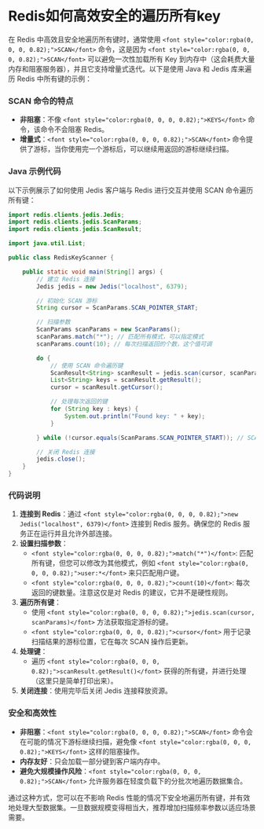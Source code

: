 # Redis如何高效安全的遍历所有key

<font style="color:rgba(0, 0, 0, 0.82);">在 Redis 中高效且安全地遍历所有键时，通常使用 </font>`<font style="color:rgba(0, 0, 0, 0.82);">SCAN</font>`<font style="color:rgba(0, 0, 0, 0.82);"> 命令，这是因为 </font>`<font style="color:rgba(0, 0, 0, 0.82);">SCAN</font>`<font style="color:rgba(0, 0, 0, 0.82);"> 可以避免一次性加载所有 Key 到内存中（这会耗费大量内存和阻塞服务器），并且它支持增量式迭代。以下是使用 Java 和 Jedis 库来遍历 Redis 中所有键的示例：</font>

### <font style="color:rgba(0, 0, 0, 0.82);">SCAN 命令的特点</font>
+ **<font style="color:rgba(0, 0, 0, 0.82);">非阻塞</font>**<font style="color:rgba(0, 0, 0, 0.82);">：不像</font><font style="color:rgba(0, 0, 0, 0.82);"> </font>`<font style="color:rgba(0, 0, 0, 0.82);">KEYS</font>`<font style="color:rgba(0, 0, 0, 0.82);"> </font><font style="color:rgba(0, 0, 0, 0.82);">命令，该命令不会阻塞 Redis。</font>
+ **<font style="color:rgba(0, 0, 0, 0.82);">增量式</font>**<font style="color:rgba(0, 0, 0, 0.82);">：</font>`<font style="color:rgba(0, 0, 0, 0.82);">SCAN</font>`<font style="color:rgba(0, 0, 0, 0.82);"> </font><font style="color:rgba(0, 0, 0, 0.82);">命令提供了游标，当你使用完一个游标后，可以继续用返回的游标继续扫描。</font>

### <font style="color:rgba(0, 0, 0, 0.82);">Java 示例代码</font>
<font style="color:rgba(0, 0, 0, 0.82);">以下示例展示了如何使用 Jedis 客户端与 Redis 进行交互并使用 SCAN 命令遍历所有键：</font>

```java
import redis.clients.jedis.Jedis;  
import redis.clients.jedis.ScanParams;  
import redis.clients.jedis.ScanResult;  

import java.util.List;  

public class RedisKeyScanner {  

    public static void main(String[] args) {  
        // 建立 Redis 连接  
        Jedis jedis = new Jedis("localhost", 6379);  

        // 初始化 SCAN 游标  
        String cursor = ScanParams.SCAN_POINTER_START;  

        // 扫描参数  
        ScanParams scanParams = new ScanParams();  
        scanParams.match("*"); // 匹配所有模式，可以指定模式  
        scanParams.count(10); // 每次扫描返回的个数，这个值可调  

        do {  
            // 使用 SCAN 命令遍历键  
            ScanResult<String> scanResult = jedis.scan(cursor, scanParams);  
            List<String> keys = scanResult.getResult();  
            cursor = scanResult.getCursor();  

            // 处理每次返回的键  
            for (String key : keys) {  
                System.out.println("Found key: " + key);  
            }  

        } while (!cursor.equals(ScanParams.SCAN_POINTER_START)); // SCAN 命令从头到尾遍历  

        // 关闭 Redis 连接  
        jedis.close();  
    }  
}
```

### <font style="color:rgba(0, 0, 0, 0.82);">代码说明</font>
1. **<font style="color:rgba(0, 0, 0, 0.82);">连接到 Redis</font>**<font style="color:rgba(0, 0, 0, 0.82);">：通过</font><font style="color:rgba(0, 0, 0, 0.82);"> </font>`<font style="color:rgba(0, 0, 0, 0.82);">new Jedis("localhost", 6379)</font>`<font style="color:rgba(0, 0, 0, 0.82);"> </font><font style="color:rgba(0, 0, 0, 0.82);">连接到 Redis 服务。确保您的 Redis 服务正在运行并且允许外部连接。</font>
2. **<font style="color:rgba(0, 0, 0, 0.82);">设置扫描参数</font>**<font style="color:rgba(0, 0, 0, 0.82);">：</font>
    - `<font style="color:rgba(0, 0, 0, 0.82);">match("*")</font>`<font style="color:rgba(0, 0, 0, 0.82);">: 匹配所有键，但您可以修改为其他模式，例如</font><font style="color:rgba(0, 0, 0, 0.82);"> </font>`<font style="color:rgba(0, 0, 0, 0.82);">user:*</font>`<font style="color:rgba(0, 0, 0, 0.82);"> </font><font style="color:rgba(0, 0, 0, 0.82);">来只匹配用户键。</font>
    - `<font style="color:rgba(0, 0, 0, 0.82);">count(10)</font>`<font style="color:rgba(0, 0, 0, 0.82);">: 每次返回的键数量。注意这仅是对 Redis 的建议，它并不是硬性规则。</font>
3. **<font style="color:rgba(0, 0, 0, 0.82);">遍历所有键</font>**<font style="color:rgba(0, 0, 0, 0.82);">：</font>
    - <font style="color:rgba(0, 0, 0, 0.82);">使用</font><font style="color:rgba(0, 0, 0, 0.82);"> </font>`<font style="color:rgba(0, 0, 0, 0.82);">jedis.scan(cursor, scanParams)</font>`<font style="color:rgba(0, 0, 0, 0.82);"> </font><font style="color:rgba(0, 0, 0, 0.82);">方法获取指定游标的键。</font>
    - `<font style="color:rgba(0, 0, 0, 0.82);">cursor</font>`<font style="color:rgba(0, 0, 0, 0.82);"> </font><font style="color:rgba(0, 0, 0, 0.82);">用于记录扫描结果的游标位置，它在每次 SCAN 操作后更新。</font>
4. **<font style="color:rgba(0, 0, 0, 0.82);">处理键</font>**<font style="color:rgba(0, 0, 0, 0.82);">：</font>
    - <font style="color:rgba(0, 0, 0, 0.82);">遍历</font><font style="color:rgba(0, 0, 0, 0.82);"> </font>`<font style="color:rgba(0, 0, 0, 0.82);">scanResult.getResult()</font>`<font style="color:rgba(0, 0, 0, 0.82);"> </font><font style="color:rgba(0, 0, 0, 0.82);">获得的所有键，并进行处理（这里只是简单打印出来）。</font>
5. **<font style="color:rgba(0, 0, 0, 0.82);">关闭连接</font>**<font style="color:rgba(0, 0, 0, 0.82);">：使用完毕后关闭 Jedis 连接释放资源。</font>

### <font style="color:rgba(0, 0, 0, 0.82);">安全和高效性</font>
+ **<font style="color:rgba(0, 0, 0, 0.82);">非阻塞</font>**<font style="color:rgba(0, 0, 0, 0.82);">：</font>`<font style="color:rgba(0, 0, 0, 0.82);">SCAN</font>`<font style="color:rgba(0, 0, 0, 0.82);"> </font><font style="color:rgba(0, 0, 0, 0.82);">命令会在可能的情况下游标继续扫描，避免像</font><font style="color:rgba(0, 0, 0, 0.82);"> </font>`<font style="color:rgba(0, 0, 0, 0.82);">KEYS</font>`<font style="color:rgba(0, 0, 0, 0.82);"> </font><font style="color:rgba(0, 0, 0, 0.82);">这样的阻塞操作。</font>
+ **<font style="color:rgba(0, 0, 0, 0.82);">内存友好</font>**<font style="color:rgba(0, 0, 0, 0.82);">：只会加载一部分键到客户端内存中。</font>
+ **<font style="color:rgba(0, 0, 0, 0.82);">避免大规模操作风险</font>**<font style="color:rgba(0, 0, 0, 0.82);">：</font>`<font style="color:rgba(0, 0, 0, 0.82);">SCAN</font>`<font style="color:rgba(0, 0, 0, 0.82);"> </font><font style="color:rgba(0, 0, 0, 0.82);">允许服务器在轻度负载下的分批次地遍历数据集合。</font>

<font style="color:rgba(0, 0, 0, 0.82);">通过这种方式，您可以在不影响 Redis 性能的情况下安全地遍历所有键，并有效地处理大型数据集。一旦数据规模变得相当大，推荐增加扫描频率参数以适应场景需要。</font>


